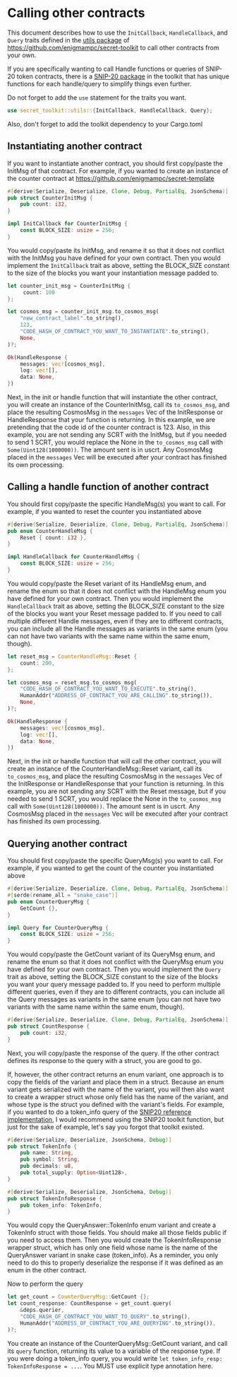 # Calling other contracts
This document describes how to use the `InitCallback`, `HandleCallback`, and `Query` traits defined in the [utils package](https://github.com/enigmampc/secret-toolkit/tree/master/packages/utils) of https://github.com/enigmampc/secret-toolkit to call other contracts from your own.

If you are specifically wanting to call Handle functions or queries of SNIP-20 token contracts, there is a [SNIP-20 package](https://github.com/enigmampc/secret-toolkit/tree/master/packages/snip20) in the toolkit that has unique functions for each handle/query to simplify things even further.

Do not forget to add the `use` statement for the traits you want.
```rust
use secret_toolkit::utils::{InitCallback, HandleCallback, Query};
```
Also, don't forget to add the toolkit dependency to your Cargo.toml

## Instantiating another contract
If you want to instantiate another contract, you should first copy/paste the InitMsg of that contract.  For example, if you wanted to create an instance of the counter contract at https://github.com/enigmampc/secret-template
```rust
#[derive(Serialize, Deserialize, Clone, Debug, PartialEq, JsonSchema)]
pub struct CounterInitMsg {
    pub count: i32,
}

impl InitCallback for CounterInitMsg {
    const BLOCK_SIZE: usize = 256;
}
```
You would copy/paste its InitMsg, and rename it so that it does not conflict with the InitMsg you have defined for your own contract.  Then you would implement the `InitCallback` trait as above, setting the BLOCK_SIZE constant to the size of the blocks you want your instantiation message padded to.
```rust
let counter_init_msg = CounterInitMsg {
     count: 100 
};

let cosmos_msg = counter_init_msg.to_cosmos_msg(
    "new_contract_label".to_string(),
    123,
    "CODE_HASH_OF_CONTRACT_YOU_WANT_TO_INSTANTIATE".to_string(),
    None,
)?;

Ok(HandleResponse {
    messages: vec![cosmos_msg],
    log: vec![],
    data: None,
})
```
Next, in the init or handle function that will instantiate the other contract, you will create an instance of the CounterInitMsg, call its `to_cosmos_msg`, and place the resulting CosmosMsg in the `messages` Vec of the InitResponse or HandleResponse that your function is returning.  In this example, we are pretending that the code id of the counter contract is 123.  Also, in this example, you are not sending any SCRT with the InitMsg, but if you needed to send 1 SCRT, you would replace the None in the `to_cosmos_msg` call with `Some(Uint128(1000000))`.  The amount sent is in uscrt.  Any CosmosMsg placed in the `messages` Vec will be executed after your contract has finished its own processing.

## Calling a handle function of another contract
You should first copy/paste the specific HandleMsg(s) you want to call.  For example, if you wanted to reset the counter you instantiated above
```rust
#[derive(Serialize, Deserialize, Clone, Debug, PartialEq, JsonSchema)]
pub enum CounterHandleMsg {
    Reset { count: i32 },
}

impl HandleCallback for CounterHandleMsg {
    const BLOCK_SIZE: usize = 256;
}
```
You would copy/paste the Reset variant of its HandleMsg enum, and rename the enum so that it does not conflict with the HandleMsg enum you have defined for your own contract.  Then you would implement the `HandleCallback` trait as above, setting the BLOCK_SIZE constant to the size of the blocks you want your Reset message padded to.  If you need to call multiple different Handle messages, even if they are to different contracts, you can include all the Handle messages as variants in the same enum (you can not have two variants with the same name within the same enum, though).
```rust
let reset_msg = CounterHandleMsg::Reset {
    count: 200,
};

let cosmos_msg = reset_msg.to_cosmos_msg(
    "CODE_HASH_OF_CONTRACT_YOU_WANT_TO_EXECUTE".to_string(),
    HumanAddr("ADDRESS_OF_CONTRACT_YOU_ARE_CALLING".to_string()),
    None,
)?;

Ok(HandleResponse {
    messages: vec![cosmos_msg],
    log: vec![],
    data: None,
})
```
Next, in the init or handle function that will call the other contract, you will create an instance of the CounterHandleMsg::Reset variant, call its `to_cosmos_msg`, and place the resulting CosmosMsg in the `messages` Vec of the InitResponse or HandleResponse that your function is returning.  In this example, you are not sending any SCRT with the Reset message, but if you needed to send 1 SCRT, you would replace the None in the `to_cosmos_msg` call with `Some(Uint128(1000000))`.  The amount sent is in uscrt.  Any CosmosMsg placed in the `messages` Vec will be executed after your contract has finished its own processing.

## Querying another contract
You should first copy/paste the specific QueryMsg(s) you want to call.  For example, if you wanted to get the count of the counter you instantiated above
```rust
#[derive(Serialize, Deserialize, Clone, Debug, PartialEq, JsonSchema)]
#[serde(rename_all = "snake_case")]
pub enum CounterQueryMsg {
    GetCount {},
}

impl Query for CounterQueryMsg {
    const BLOCK_SIZE: usize = 256;
}
```
You would copy/paste the GetCount variant of its QueryMsg enum, and rename the enum so that it does not conflict with the QueryMsg enum you have defined for your own contract.  Then you would implement the `Query` trait as above, setting the BLOCK_SIZE constant to the size of the blocks you want your query message padded to.  If you need to perform multiple different queries, even if they are to different contracts, you can include all the Query messages as variants in the same enum (you can not have two variants with the same name within the same enum, though).
```rust
#[derive(Serialize, Deserialize, Clone, Debug, PartialEq, JsonSchema)]
pub struct CountResponse {
    pub count: i32,
}
```
Next, you will copy/paste the response of the query.  If the other contract defines its response to the query with a struct, you are good to go.

If, however, the other contract returns an enum variant, one approach is to copy the fields of the variant and place them in a struct.  Because an enum variant gets serialized with the name of the variant, you will then also want to create a wrapper struct whose only field has the name of the variant, and whose type is the struct you defined with the variant's fields.  For example, if you wanted to do a token_info query of the [SNIP20 reference implementation](https://github.com/enigmampc/snip20-reference-impl), I would recommend using the SNIP20 toolkit function, but just for the sake of example, let's say you forgot that toolkit existed.
```rust
#[derive(Serialize, Deserialize, JsonSchema, Debug)]
pub struct TokenInfo {
    pub name: String,
    pub symbol: String,
    pub decimals: u8,
    pub total_supply: Option<Uint128>,
}

#[derive(Serialize, Deserialize, JsonSchema, Debug)]
pub struct TokenInfoResponse {
    pub token_info: TokenInfo,
}
```
You would copy the QueryAnswer::TokenInfo enum variant and create a TokenInfo struct with those fields.  You should make all those fields public if you need to access them.  Then you would create the TokenInfoResponse wrapper struct, which has only one field whose name is the name of the QueryAnswer variant in snake case (token_info).  As a reminder, you only need to do this to properly deserialize the response if it was defined as an enum in the other contract.

Now to perform the query
```rust
let get_count = CounterQueryMsg::GetCount {};
let count_response: CountResponse = get_count.query(
    &deps.querier,
    "CODE_HASH_OF_CONTRACT_YOU_WANT_TO_QUERY".to_string(),
    HumanAddr("ADDRESS_OF_CONTRACT_YOU_ARE_QUERYING".to_string()),
)?;
```
You create an instance of the CounterQueryMsg::GetCount variant, and call its `query` function, returning its value to a variable of the response type.  If you were doing a token_info query, you would write `let token_info_resp: TokenInfoResponse = ...`.  You MUST use explicit type annotation here.